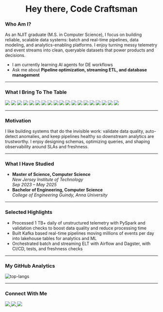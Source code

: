 <h1 align="center">Hey there, Code Craftsman</h1>

<h3>Who Am I?</h3>

As an NJIT graduate (M.S. in Computer Science), I focus on building reliable, scalable data systems: batch and real-time pipelines, data modeling, and analytics-enabling platforms. I enjoy turning messy telemetry and event streams into clean, queryable datasets that power products and decisions.

- I am currently learning AI agents for DE workflows
- Ask me about **Pipeline optimization, streaming ETL, and database management**

<hr>

<h3>What I Bring To The Table</h3>
<p>
  <img src="https://img.shields.io/badge/Python-14354C?style=for-the-badge&logo=python&logoColor=white">
  <img src="https://img.shields.io/badge/SQL-336791?style=for-the-badge&logo=postgresql&logoColor=white">
  <img src="https://img.shields.io/badge/Apache_Spark-E25A1C?style=for-the-badge&logo=apachespark&logoColor=white">
  <img src="https://img.shields.io/badge/Kafka-231F20?style=for-the-badge&logo=apachekafka&logoColor=white">
  <img src="https://img.shields.io/badge/Airflow-017CEE?style=for-the-badge&logo=apacheairflow&logoColor=white">
  <img src="https://img.shields.io/badge/DBT-FF694B?style=for-the-badge&logo=dbt&logoColor=white">
  <img src="https://img.shields.io/badge/Dagster-3A0CA3?style=for-the-badge&logo=dagster&logoColor=white">
  <img src="https://img.shields.io/badge/Snowflake-29B5E8?style=for-the-badge&logo=snowflake&logoColor=white">
  <img src="https://img.shields.io/badge/Databricks-FF3621?style=for-the-badge&logo=databricks&logoColor=white">
  <img src="https://img.shields.io/badge/BigQuery-669DF6?style=for-the-badge&logo=googlecloud&logoColor=white">
  <img src="https://img.shields.io/badge/AWS_S3-232F3E?style=for-the-badge&logo=amazonaws&logoColor=white">
  <img src="https://img.shields.io/badge/GCP-1a73e8?style=for-the-badge&logo=googlecloud&logoColor=white">
  <img src="https://img.shields.io/badge/PostgreSQL-316192?style=for-the-badge&logo=postgresql&logoColor=white">
  <img src="https://img.shields.io/badge/MySQL-00618A?style=for-the-badge&logo=mysql&logoColor=white">
  <img src="https://img.shields.io/badge/MongoDB-4EA94B?style=for-the-badge&logo=mongodb&logoColor=white">
  <img src="https://img.shields.io/badge/Redis-DC382D?style=for-the-badge&logo=redis&logoColor=white">
  <img src="https://img.shields.io/badge/Docker-2496ED?style=for-the-badge&logo=docker&logoColor=white">
  <img src="https://img.shields.io/badge/Kubernetes-326CE5?style=for-the-badge&logo=kubernetes&logoColor=white">
  <img src="https://img.shields.io/badge/React-20232A?style=for-the-badge&logo=react&logoColor=61DAFB">
</p>

<hr>

<h3>Motivation</h3>

I like building systems that do the invisible work: validate data quality, auto-detect anomalies, and keep pipelines healthy so downstream analytics are trustworthy. I enjoy designing schemas, optimizing queries, and shaping observability around SLAs and freshness.

<hr>

<h3>What I Have Studied</h3>

<ul>
  <li>
    <strong>Master of Science, Computer Science</strong><br>
    <em>New Jersey Institute of Technology</em><br>
    <em>Sep 2023 – May 2025</em>
  </li>
  <li>
    <strong>Bachelor of Engineering, Computer Science</strong><br>
    <em>College of Engineering Guindy, Anna University</em>
  </li>
</ul>

<hr>

<h3>Selected Highlights</h3>

- Processed 1 TB+ daily of unstructured telemetry with PySpark and validation checks to boost data quality and reduce processing time
- Built Kafka based real-time pipelines moving millions of events per day into lakehouse tables for analytics and ML
- Orchestrated batch and streaming ELT with Airflow and Dagster, with CI/CD, tests, and freshness checks

<hr>

<h3>My GitHub Analytics</h3>

<p>
<!--   <img align="center" src="https://github-readme-stats.vercel.app/api?username=Shiva-prakash-perumal&show_icons=true&theme=merko" alt="stats"> -->
</p>
<p>
<!--   <img align="center" src="https://github-readme-streak-stats.herokuapp.com/?user=Shiva-prakash-perumal&theme=merko" alt="streak"> -->
</p>
<p>
  <img align="center" src="https://github-readme-stats.vercel.app/api/top-langs?username=Shiva-prakash-perumal&show_icons=true&layout=compact&theme=merko" alt="top-langs">
</p>

<hr>

<h3>Connect With Me</h3>

<a href="https://www.linkedin.com/in/shiva-prakash-perumal/">
  <img src="https://img.shields.io/badge/LinkedIn-0A66C2?style=for-the-badge&logo=linkedin&logoColor=white">
</a>
<a href="mailto:sp3244@njit.edu">
  <img src="https://img.shields.io/badge/Email-555555?style=for-the-badge&logo=gmail&logoColor=white">
</a>
<a href="https://github.com/Shiva-prakash-perumal">
  <img src="https://img.shields.io/badge/GitHub-181717?style=for-the-badge&logo=github&logoColor=white">
</a>
